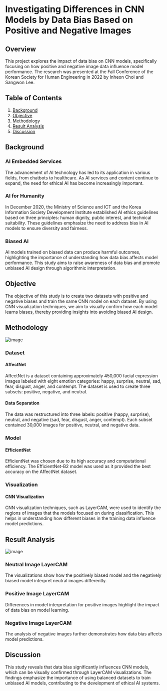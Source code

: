 # Investigating Differences in CNN Models by Data Bias Based on Positive and Negative Images

## Overview
This project explores the impact of data bias on CNN models, specifically focusing on how positive and negative image data influence model performance. The research was presented at the Fall Conference of the Korean Society for Human Engineering in 2022 by Inheon Choi and Sangwon Lee.

## Table of Contents
1. [Background](#background)
2. [Objective](#objective)
3. [Methodology](#methodology)
4. [Result Analysis](#result-analysis)
5. [Discussion](#discussion)

## Background
### AI Embedded Services
The advancement of AI technology has led to its application in various fields, from chatbots to healthcare. As AI services and content continue to expand, the need for ethical AI has become increasingly important.

### AI for Humanity
In December 2020, the Ministry of Science and ICT and the Korea Information Society Development Institute established AI ethics guidelines based on three principles: human dignity, public interest, and technical suitability. These guidelines emphasize the need to address bias in AI models to ensure diversity and fairness.

### Biased AI
AI models trained on biased data can produce harmful outcomes, highlighting the importance of understanding how data bias affects model performance. This study aims to raise awareness of data bias and promote unbiased AI design through algorithmic interpretation.

## Objective
The objective of this study is to create two datasets with positive and negative biases and train the same CNN model on each dataset. By using CNN visualization techniques, we aim to visually confirm how each model learns biases, thereby providing insights into avoiding biased AI design.

## Methodology
![image](https://github.com/ih9511/image-captioning-for-biased-COCO/assets/46120405/e26de6ce-24ac-46d1-91ac-0aac0c151075)

### Dataset
#### AffectNet
AffectNet is a dataset containing approximately 450,000 facial expression images labeled with eight emotion categories: happy, surprise, neutral, sad, fear, disgust, anger, and contempt. The dataset is used to create three subsets: positive, negative, and neutral.

#### Data Separation
The data was restructured into three labels: positive (happy, surprise), neutral, and negative (sad, fear, disgust, anger, contempt). Each subset contained 30,000 images for positive, neutral, and negative data.

### Model
#### EfficientNet
EfficientNet was chosen due to its high accuracy and computational efficiency. The EfficientNet-B2 model was used as it provided the best accuracy on the AffectNet dataset.

### Visualization
#### CNN Visualization
CNN visualization techniques, such as LayerCAM, were used to identify the regions of images that the models focused on during classification. This helps in understanding how different biases in the training data influence model predictions.

## Result Analysis
![image](https://github.com/ih9511/image-captioning-for-biased-COCO/assets/46120405/7d404648-ff57-4716-a192-d522a2b0a827)
### Neutral Image LayerCAM
The visualizations show how the positively biased model and the negatively biased model interpret neutral images differently.

### Positive Image LayerCAM
Differences in model interpretation for positive images highlight the impact of data bias on model learning.

### Negative Image LayerCAM
The analysis of negative images further demonstrates how data bias affects model predictions.

## Discussion
This study reveals that data bias significantly influences CNN models, which can be visually confirmed through LayerCAM visualizations. The findings emphasize the importance of using balanced datasets to train unbiased AI models, contributing to the development of ethical AI systems.
